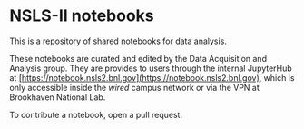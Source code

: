 # NSLS-II notebooks

This is a repository of shared notebooks for data analysis.

These notebooks are curated and edited by the Data Acquisition and Analysis
group. They are provides to users through the internal JupyterHub at
[https://notebook.nsls2.bnl.gov](https://notebook.nsls2.bnl.gov), which is only
accessible inside the *wired* campus network or via the VPN at Brookhaven
National Lab.

To contribute a notebook, open a pull request.
